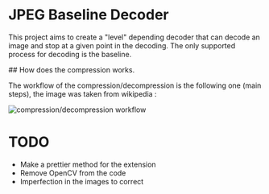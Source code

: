# JPEG Baseline Decoder

This project aims to create a "level" depending decoder that can decode an image and stop at a given point in the decoding.
The only supported process for decoding is the baseline.

## How does the compression works.

The workflow of the compression/decompression is the following one (main steps), the image was taken from wikipedia :

![compression/decompression workflow](https://raw.githubusercontent.com/D3lt4lph4/jpeg_encoder_decoder/master/images/compression_JPEG.png?token=AXSrihw6StMXldgUNoZ5d55DTkqKOXrGks5bdYj-wA%3D%3D "JPEG workflow")

# TODO

- Make a prettier method for the extension
- Remove OpenCV from the code
- Imperfection in the images to correct